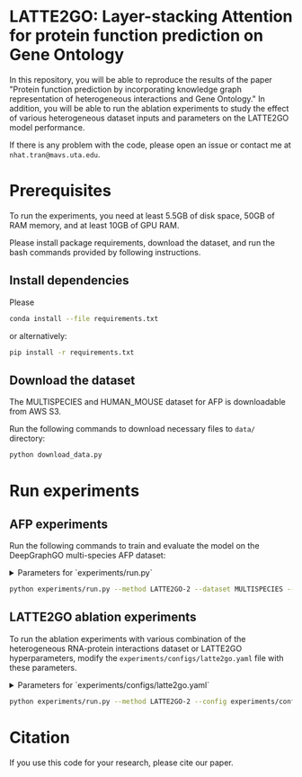 # LATTE2GO: Layer-stacking Attention for protein function prediction on Gene Ontology

In this repository, you will be able to reproduce the results of the paper 
"Protein function prediction by incorporating knowledge graph representation of heterogeneous interactions and Gene Ontology."
In addition, you will be able to run the ablation experiments to study the effect of various heterogeneous dataset inputs 
and parameters on the LATTE2GO model performance.

If there is any problem with the code, please open an issue or contact me at `nhat.tran@mavs.uta.edu`.

# Prerequisites
To run the experiments, you need at least 5.5GB of disk space, 50GB of RAM memory, and at least 10GB of GPU RAM.

Please install package requirements, download the dataset, and run the bash commands provided by following 
instructions.

## Install dependencies
Please
```bash
conda install --file requirements.txt
```
or alternatively:
```bash
pip install -r requirements.txt
```

## Download the dataset
The MULTISPECIES and HUMAN_MOUSE dataset for AFP is downloadable from AWS S3.

Run the following commands to download necessary files to `data/` directory:
```bash
python download_data.py
```

# Run experiments

## AFP experiments
Run the following commands to train and evaluate the model on the DeepGraphGO multi-species AFP dataset:

<details><summary>Parameters for `experiments/run.py`</summary> 

```yml
dataset:
  values: [ "MULTISPECIES", "HUMAN_MOUSE" ]
pred_ntypes:
  values: [ 'molecular_function', 'biological_process', 'cellular_component', 'molecular_function biological_process cellular_component' ]
method:
  values: [ "LATTE2GO-1", "LATTE-1", "LATTE2GO-2", "HGT", "DeepGraphGO", "MLP", "DeepGOZero", "RGCN" ]
inductive:
  values: [ false ]
seed:
  values: [ 1 ]
```
</details>

```bash
python experiments/run.py --method LATTE2GO-2 --dataset MULTISPECIES --pred_ntypes molecular_function --seed 1
```

## LATTE2GO ablation experiments
To run the ablation experiments with various combination of the heterogeneous RNA-protein interactions dataset or 
LATTE2GO hyperparameters, modify the `experiments/configs/latte2go.yaml` file with these parameters.

<details><summary>Parameters for `experiments/configs/latte2go.yaml`</summary> 

```yml
ntype_subset:
  values:
    - 'Protein MessengerRNA MicroRNA LncRNA biological_process cellular_component molecular_function'
    - 'Protein MessengerRNA MicroRNA LncRNA'
    - 'Protein MessengerRNA MicroRNA'
    - 'Protein MessengerRNA'
    - 'Protein'
    - ''
go_etypes:
  values:
    - 'is_a part_of has_part regulates negatively_regulates positively_regulates'
    - 'is_a part_of has_part'
    - 'is_a'
    - null
```
</details>

```bash
python experiments/run.py --method LATTE2GO-2 --config experiments/configs/latte2go.yaml --dataset MULTISPECIES --pred_ntypes molecular_function
```

# Citation
If you use this code for your research, please cite our paper.